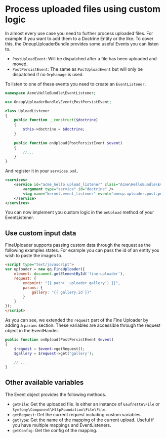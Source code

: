 Process uploaded files using custom logic
=========================================

In almost every use case you need to further process uploaded files. For example if you want to add them to a Doctrine Entity or the like. To cover this, the OneupUploaderBundle provides some useful Events you can listen to.

* `PostUploadEvent`: Will be dispatched after a file has been uploaded and moved.
* `PostPersistEvent`: The same as `PostUploadEvent` but will only be dispatched if no `Orphanage` is used.

To listen to one of these events you need to create an `EventListener`.

```php
namespace Acme\HelloBundle\EventListener;

use Oneup\UploaderBundle\Event\PostPersistEvent;

class UploadListener
{
    public function __construct($doctrine)
    {
        $this->doctrine = $doctrine;
    }
    
    public function onUpload(PostPersistEvent $event)
    {
        //...
    }
}
```

And register it in your `services.xml`.

```xml
<services>
    <service id="acme_hello.upload_listener" class="Acme\HelloBundle\EventListener">
        <argument type="service" id="doctrine" />
        <tag name="kernel.event_listener" event="oneup.uploader.post.persist" method="onUpload" />
    </service>
</services>
```

You can now implement you custom logic in the `onUpload` method of your EventListener.

## Use custom input data
FineUploader supports passing custom data through the request as the following examples states. For example you can pass the id of an entity you wish to paste the images to.

```html
<script type="text/javascript">
var uploader = new qq.FineUploader({
    element: document.getElementById('fine-uploader'),
    request: {
        endpoint: "{{ path('_uploader_gallery') }}",
        params: {
            gallery: "{{ gallery.id }}"
        }
    }
});
</script>
```

As you can see, we extended the `request` part of the Fine Uploader by adding a `params` section. These variables are accessible through the request object in the EventHander.

```php
public function onUpload(PostPersistEvent $event)
{
    $request = $event->getRequest();
    $gallery = $request->get('gallery');
    
    // ...
}
```

## Other available variables
The Event object provides the following methods.

* `getFile`: Get the uploaded file. Is either an instance of `Gaufrette\File` or `Symfony\Component\HttpFoundation\File\File`.
* `getRequest`: Get the current request including custom variables.
* `getType`: Get the name of the mapping of the current upload. Useful if you have multiple mappings and EventListeners.
* `getConfig`: Get the config of the mapping.